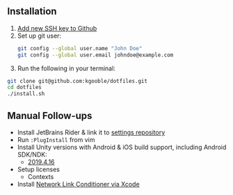 ## Installation

1. [Add new SSH key to Github](https://docs.github.com/en/github/authenticating-to-github/adding-a-new-ssh-key-to-your-github-account)
2. Set up git user:
   ```sh
   git config --global user.name "John Doe"
   git config --global user.email johndoe@example.com
   ```
3. Run the following in your terminal:
  ```sh
  git clone git@github.com:kgooble/dotfiles.git
  cd dotfiles
  ./install.sh
  ```

## Manual Follow-ups

- Install JetBrains Rider & link it to [settings repository](https://github.com/kgooble/jetbrains-settings)
- Run `:PlugInstall` from vim
- Install Unity versions with Android & iOS build support, including Android SDK/NDK:
  - [2019.4.16](unityhub://2019.4.16f1/e05b6e02d63e)
- Setup licenses
  - Contexts
- Install [Network Link Conditioner via Xcode](https://nshipster.com/network-link-conditioner/)
